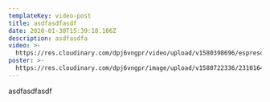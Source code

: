 ```yaml
---
templateKey: video-post
title: asdfasdfasdf
date: 2020-01-30T15:39:18.106Z
description: asdfasdfa
video: >-
  https://res.cloudinary.com/dpj6vngpr/video/upload/v1580398696/espreso0801_oerfle.mp4
poster: >-
  https://res.cloudinary.com/dpj6vngpr/image/upload/v1580722336/23101647_2058878357731746_297016238561820672_n.jpg_jf6mmo.jpg
---
```

asdfasdfasdf
